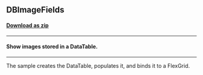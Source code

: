 ## DBImageFields
#### [Download as zip](https://grapecity.github.io/DownGit/#/home?url=https://github.com/GrapeCity/ComponentOne-WinForms-Samples/tree/master/NetFramework\FlexGrid\VB\DBImageField)
____
#### Show images stored in a DataTable.
____
The sample creates the DataTable, populates it, and binds it to a FlexGrid. 